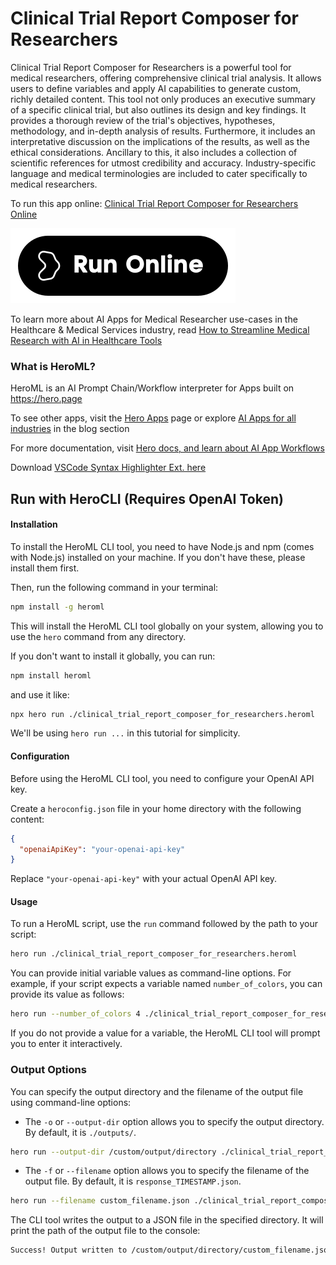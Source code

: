 # Clinical Trial Report Composer for Researchers

Clinical Trial Report Composer for Researchers is a powerful tool for medical researchers, offering comprehensive clinical trial analysis. It allows users to define variables and apply AI capabilities to generate custom, richly detailed content. This tool not only produces an executive summary of a specific clinical trial, but also outlines its design and key findings. It provides a thorough review of the trial's objectives, hypotheses, methodology, and in-depth analysis of results. Furthermore, it includes an interpretative discussion on the implications of the results, as well as the ethical considerations. Ancillary to this, it also includes a collection of scientific references for utmost credibility and accuracy. Industry-specific language and medical terminologies are included to cater specifically to medical researchers.

To run this app online: [Clinical Trial Report Composer for Researchers Online](https://hero.page/app/clinical-trial-report-composer-for-researchers-comprehensive-clinical-trial-analysis/IEJQIT7mKuqxRqLDoyTM)

[![Run Clinical Trial Report Composer for Researchers Online](/assets/run.svg)](https://hero.page/app/clinical-trial-report-composer-for-researchers-comprehensive-clinical-trial-analysis/IEJQIT7mKuqxRqLDoyTM)

To learn more about AI Apps for Medical Researcher use-cases in the Healthcare & Medical Services industry, read [How to Streamline Medical Research with AI in Healthcare Tools](https://hero.page/blog/ai/healthcare-and-medical-services/how-to-streamline-medical-research-with-ai-in-healthcare-tools/170943)

### What is HeroML?
HeroML is an AI Prompt Chain/Workflow interpreter for Apps built on https://hero.page 

To see other apps, visit the [Hero Apps](https://hero.page/apps) page or explore [AI Apps for all industries](https://hero.page/blog) in the blog section

For more documentation, visit [Hero docs, and learn about AI App Workflows](https://hero.page/tutorials/introduction-to-heroml)

Download [VSCode Syntax Highlighter Ext. here](https://marketplace.visualstudio.com/items?itemName=hero-page.heroml)

## Run with HeroCLI (Requires OpenAI Token)

#### Installation

To install the HeroML CLI tool, you need to have Node.js and npm (comes with Node.js) installed on your machine. If you don't have these, please install them first. 

Then, run the following command in your terminal:

```bash
npm install -g heroml
```

This will install the HeroML CLI tool globally on your system, allowing you to use the `hero` command from any directory.

If you don't want to install it globally, you can run:

```bash
npm install heroml
```

and use it like:

```bash
npx hero run ./clinical_trial_report_composer_for_researchers.heroml
```

We'll be using `hero run ...` in this tutorial for simplicity.

#### Configuration

Before using the HeroML CLI tool, you need to configure your OpenAI API key. 

Create a `heroconfig.json` file in your home directory with the following content:

```json
{
  "openaiApiKey": "your-openai-api-key"
}
```

Replace `"your-openai-api-key"` with your actual OpenAI API key.

#### Usage

To run a HeroML script, use the `run` command followed by the path to your script:

```bash
hero run ./clinical_trial_report_composer_for_researchers.heroml
```

You can provide initial variable values as command-line options. For example, if your script expects a variable named `number_of_colors`, you can provide its value as follows:

```bash
hero run --number_of_colors 4 ./clinical_trial_report_composer_for_researchers.heroml
```

If you do not provide a value for a variable, the HeroML CLI tool will prompt you to enter it interactively.

### Output Options

You can specify the output directory and the filename of the output file using command-line options:

- The `-o` or `--output-dir` option allows you to specify the output directory. By default, it is `./outputs/`.

```bash
hero run --output-dir /custom/output/directory ./clinical_trial_report_composer_for_researchers.heroml
```

- The `-f` or `--filename` option allows you to specify the filename of the output file. By default, it is `response_TIMESTAMP.json`.

```bash
hero run --filename custom_filename.json ./clinical_trial_report_composer_for_researchers.heroml
```

The CLI tool writes the output to a JSON file in the specified directory. It will print the path of the output file to the console:

```bash
Success! Output written to /custom/output/directory/custom_filename.json
```

